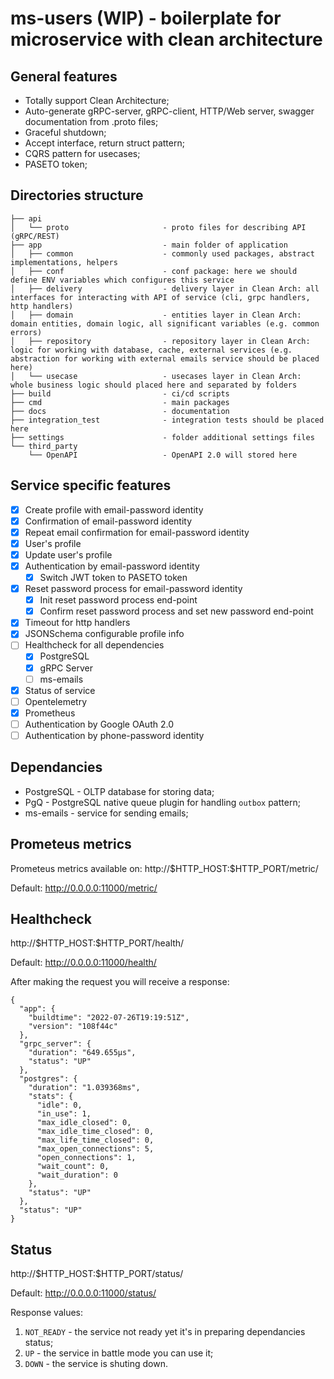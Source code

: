 # ms-users (WIP) - boilerplate for microservice with clean architecture

## General features
- Totally support Clean Architecture;
- Auto-generate gRPC-server, gRPC-client, HTTP/Web server, swagger documentation from .proto files;
- Graceful shutdown;
- Accept interface, return struct pattern;
- CQRS pattern for usecases;
- PASETO token;

## Directories structure

```
├── api
│   └── proto                     - proto files for describing API (gRPC/REST)
├── app                           - main folder of application
│   ├── common                    - commonly used packages, abstract implementations, helpers
│   ├── conf                      - conf package: here we should define ENV variables which configures this service
│   ├── delivery                  - delivery layer in Clean Arch: all interfaces for interacting with API of service (cli, grpc handlers, http handlers)
│   ├── domain                    - entities layer in Clean Arch: domain entities, domain logic, all significant variables (e.g. common errors)
│   ├── repository                - repository layer in Clean Arch: logic for working with database, cache, external services (e.g. abstraction for working with external emails service should be placed here)
│   └── usecase                   - usecases layer in Clean Arch: whole business logic should placed here and separated by folders
├── build                         - ci/cd scripts
├── cmd                           - main packages
├── docs                          - documentation
├── integration_test              - integration tests should be placed here
├── settings                      - folder additional settings files
└── third_party
    └── OpenAPI                   - OpenAPI 2.0 will stored here
```

## Service specific features
- [x] Create profile with email-password identity
- [x] Confirmation of email-password identity
- [x] Repeat email confirmation for email-password identity
- [x] User's profile
- [x] Update user's profile
- [x] Authentication by email-password identity
    - [x] Switch JWT token to PASETO token
- [x] Reset password process for email-password identity
    - [x] Init reset password process end-point
    - [x] Confirm reset password process and set new password end-point
- [x] Timeout for http handlers
- [x] JSONSchema configurable profile info
- [ ] Healthcheck for all dependencies
    - [x] PostgreSQL
    - [x] gRPC Server
    - [ ] ms-emails
- [x] Status of service
- [ ] Opentelemetry
- [x] Prometheus
- [ ] Authentication by Google OAuth 2.0
- [ ] Authentication by phone-password identity

## Dependancies

- PostgreSQL - OLTP database for storing data;
- PgQ - PostgreSQL native queue plugin for handling `outbox` pattern;
- ms-emails - service for sending emails;

## Prometeus metrics

Prometeus metrics available on:
http://\$HTTP_HOST:\$HTTP_PORT/metric/

Default:
http://0.0.0.0:11000/metric/

## Healthcheck

http://\$HTTP_HOST:\$HTTP_PORT/health/

Default:
http://0.0.0.0:11000/health/

After making the request you will receive a response:
```jsonc
{
  "app": {
    "buildtime": "2022-07-26T19:19:51Z",
    "version": "108f44c"
  },
  "grpc_server": {
    "duration": "649.655µs",
    "status": "UP"
  },
  "postgres": {
    "duration": "1.039368ms",
    "stats": {
      "idle": 0,
      "in_use": 1,
      "max_idle_closed": 0,
      "max_idle_time_closed": 0,
      "max_life_time_closed": 0,
      "max_open_connections": 5,
      "open_connections": 1,
      "wait_count": 0,
      "wait_duration": 0
    },
    "status": "UP"
  },
  "status": "UP"
}
```

## Status

http://\$HTTP_HOST:\$HTTP_PORT/status/

Default:
http://0.0.0.0:11000/status/

Response values:
1. `NOT_READY` - the service not ready yet it's in preparing dependancies status;
2. `UP` - the service in battle mode you can use it;
3. `DOWN` - the service is shuting down.